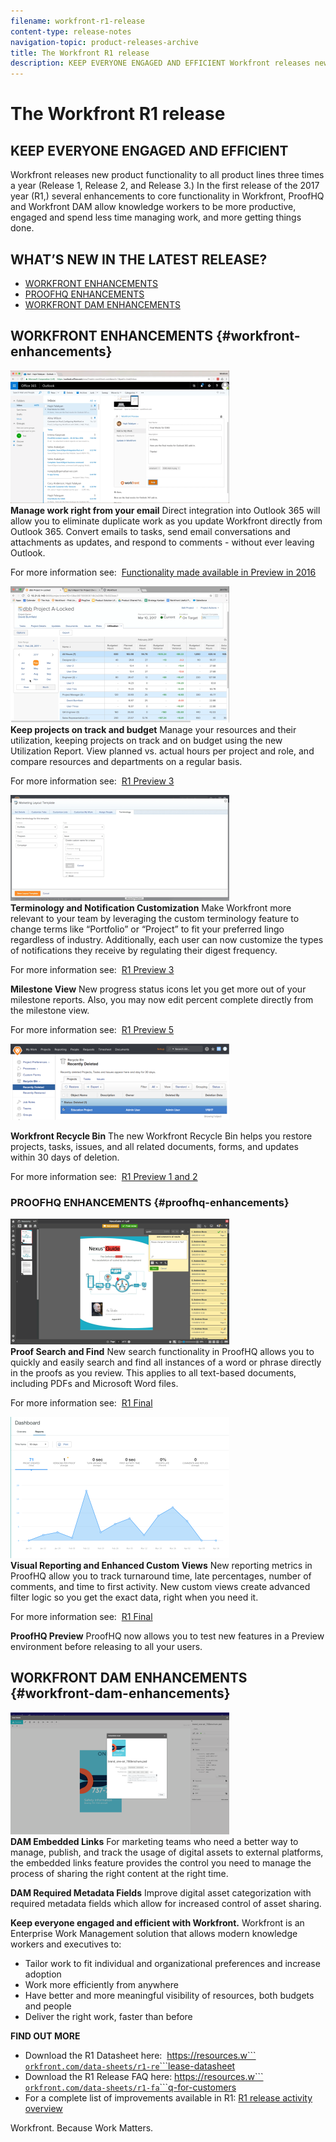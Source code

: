 ```yaml
---
filename: workfront-r1-release
content-type: release-notes
navigation-topic: product-releases-archive
title: The Workfront R1 release
description: KEEP EVERYONE ENGAGED AND EFFICIENT Workfront releases new product functionality to all product lines three times a year (Release 1, Release 2, and Release 3.) In the first release of the 2017 year (R1,) several enhancements to core functionality in Workfront, ProofHQ and Workfront DAM allow knowledge workers to be more productive, engaged and spend less time managing work, and more getting things done.
---
```


# The Workfront R1 release

## KEEP EVERYONE ENGAGED AND EFFICIENT

Workfront releases new product functionality to all product lines three times a year (Release 1, Release 2, and Release 3.) In the first release of the 2017 year (R1,) several enhancements to core functionality in Workfront, ProofHQ and Workfront DAM allow knowledge workers to be more productive, engaged and spend less time managing work, and more getting things done.

## WHAT’S NEW IN THE LATEST RELEASE?

* [WORKFRONT ENHANCEMENTS](#workfront-enhancements) 
* [PROOFHQ ENHANCEMENTS](#proofhq-enhancements) 
* [WORKFRONT DAM ENHANCEMENTS](#workfront-dam-enhancements)

## WORKFRONT ENHANCEMENTS {#workfront-enhancements}

![Outlook_365_Integration_1.png](assets/outlook-365-integration-1-350x212.png)   
**Manage work right from your email** 
Direct integration into Outlook 365 will allow you to eliminate duplicate work as you update Workfront directly from Outlook 365. Convert emails to tasks, send email conversations and attachments as updates, and respond to comments - without ever leaving Outlook.

For more information see:&nbsp; [Functionality made available in Preview in 2016](../../../../product-announcements/product-releases/quarterly-release-archive/r1-release-activity/available-in-preview-in-2016.md)

![](assets/mceclip0-350x218.png)   
**Keep projects on track and budget** 
Manage your resources and their utilization, keeping projects on track and on budget using the new Utilization Report. View planned vs. actual hours per project and role, and compare resources and departments on a regular basis.

For more information see:&nbsp; [R1 Preview 3](../../../../product-announcements/product-releases/quarterly-release-archive/r1-release-activity/r1-preview-3.md)

![](assets/mceclip1-350x169.png)   
**Terminology and Notification Customization** 
Make Workfront more relevant to your team by leveraging the custom terminology feature to change terms like “Portfolio” or “Project” to fit your preferred lingo regardless of industry. Additionally, each user can now customize the types of notifications they receive by regulating their digest frequency.

For more information see:&nbsp; [R1 Preview 3](../../../../product-announcements/product-releases/quarterly-release-archive/r1-release-activity/r1-preview-3.md)

**Milestone View** 
New progress status icons let you get more out of your milestone reports. Also, you may now edit percent complete directly from the milestone view.

For more information see:&nbsp; [R1 Preview 5](../../../../product-announcements/product-releases/quarterly-release-archive/r1-release-activity/r1-preview-5.md)

![](assets/mceclip3-350x122.png)

**Workfront Recycle Bin** 
The new Workfront Recycle Bin helps you restore projects, tasks, issues, and all related documents, forms, and updates within 30 days of deletion.

For more information see:&nbsp; [R1 Preview 1 and 2](../../../../product-announcements/product-releases/quarterly-release-archive/r1-release-activity/r1-peview-1-and-2.md)

<!--WRITER
<iframe style="position: absolute; width: 100%; height: 100%; left: 0;" src="assets/kb6wclis7l8?ecver=2" width="640" height="360" frameborder="0" allowfullscreen></iframe>
-->

### PROOFHQ ENHANCEMENTS {#proofhq-enhancements}

![](assets/mceclip4-350x201.png)   
**Proof Search and Find** 
New search functionality in ProofHQ allows you to quickly and easily search and find all instances of a word or phrase directly in the proofs as you review. This applies to all text-based documents, including PDFs and Microsoft Word files.

For more information see:&nbsp; [R1 Final](../../../../product-announcements/product-releases/quarterly-release-archive/r1-release-activity/r1-final.md)

![](assets/mceclip5-350x226.png)   
**Visual Reporting and Enhanced Custom Views** 
New reporting metrics in ProofHQ allow you to track turnaround time, late percentages, number of comments, and time to first activity. New custom views create advanced filter logic so you get the exact data, right when you need it.

For more information see:&nbsp; [R1 Final](../../../../product-announcements/product-releases/quarterly-release-archive/r1-release-activity/r1-final.md)

**ProofHQ Preview** 
ProofHQ now allows you to test new features in a Preview environment before releasing to all your users.

<!--WRITER
<iframe style="position: absolute; width: 100%; height: 100%; left: 0;" src="assets/2ul48s6oqoa?ecver=2" width="640" height="360" frameborder="0" allowfullscreen></iframe>
-->

## WORKFRONT DAM ENHANCEMENTS {#workfront-dam-enhancements}

![](assets/mceclip6-350x195.png)   
**DAM Embedded Links** 
For marketing teams who need a better way to manage, publish, and track the usage of digital assets to external platforms, the embedded links feature provides the control you need to manage the process of sharing the right content at the right time.

**DAM Required Metadata Fields** 
Improve digital asset categorization with required metadata fields which allow for increased control of asset sharing.

<!--WRITER
<iframe style="position: absolute; width: 100%; height: 100%; left: 0;" src="assets/1fryq71wcym?ecver=2" width="640" height="360" frameborder="0" allowfullscreen></iframe>
-->  

**Keep everyone engaged and efficient with Workfront.** 
Workfront is an Enterprise Work Management solution that allows modern knowledge workers and executives to:

* Tailor work to fit individual and organizational preferences and increase adoption
* Work more efficiently from anywhere
* Have better and more meaningful visibility of resources, both budgets and people
* Deliver the right work, faster than before

**FIND OUT MORE**

* Download the R1 Datasheet here:&nbsp; [https://resources.w```<wbr>```orkfront.com/data-sheets/r1-re```<wbr>```lease-datasheet](https://resources.workfront.com/data-sheets/r1-release-datasheet)
* Download the R1 Release FAQ here: [https://resources.w```<wbr>```orkfront.com/data-sheets/r1-fa```<wbr>```q-for-customers](https://resources.workfront.com/data-sheets/r1-faq-for-customers)
* For a complete list of improvements available in R1: [R1 release activity overview](../../../../product-announcements/product-releases/quarterly-release-archive/r1-release-activity/r1-release-activity-overview.md)

Workfront. Because Work Matters.
